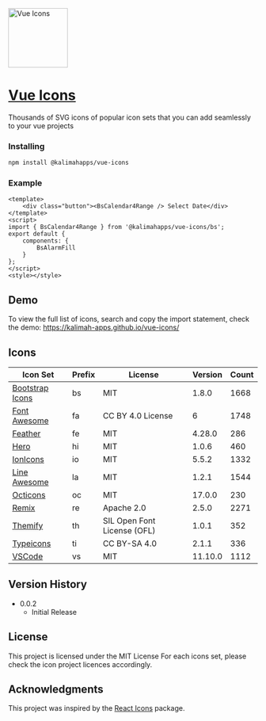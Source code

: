 <img src="https://rawgit.com/kalimah-apps/vue-icons/master/logo.svg" width="120" alt="Vue Icons">

# [Vue Icons](https://kalimah-apps.github.io/vue-icons/)

Thousands of SVG icons of popular icon sets that you can add seamlessly to your vue projects

### Installing

```bash
npm install @kalimahapps/vue-icons
```

### Example

```vue
<template>
	<div class="button"><BsCalendar4Range /> Select Date</div>
</template>
<script>
import { BsCalendar4Range } from '@kalimahapps/vue-icons/bs';
export default {
	components: {
		BsAlarmFill
	}
};
</script>
<style></style>
```

## Demo

To view the full list of icons, search and copy the import statement, check the demo: https://kalimah-apps.github.io/vue-icons/

## Icons

| Icon Set                                                                                     | Prefix | License                     | Version | Count |
| -------------------------------------------------------------------------------------------- | ------ | --------------------------- | ------- | ----- |
| [Bootstrap Icons](https://icons.getbootstrap.com/)                                           | bs     | MIT                         | 1.8.0   | 1668  |
| [Font Awesome](https://fontawesome.com/)                                                     | fa     | CC BY 4.0 License           | 6       | 1748  |
| [Feather](https://feathericons.com/)                                                         | fe     | MIT                         | 4.28.0  | 286   |
| [Hero](https://heroicons.com/)                                                               | hi     | MIT                         | 1.0.6   | 460   |
| [IonIcons](https://ionic.io/ionicons)                                                        | io     | MIT                         | 5.5.2   | 1332  |
| [Line Awesome](https://icons8.com/line-awesome)                                              | la     | MIT                         | 1.2.1   | 1544  |
| [Octicons](https://github.com/primer/octicons)                                               | oc     | MIT                         | 17.0.0  | 230   |
| [Remix](https://remixicon.com/)                                                              | re     | Apache 2.0                  | 2.5.0   | 2271  |
| [Themify](https://themify.me/themify-icons)                                                  | th     | SIL Open Font License (OFL) | 1.0.1   | 352   |
| [Typeicons](https://www.s-ings.com/typicons/)                                                | ti     | CC BY-SA 4.0                | 2.1.1   | 336   |
| [VSCode](https://marketplace.visualstudio.com/items?itemName=vscode-icons-team.vscode-icons) | vs     | MIT                         | 11.10.0 | 1112  |

## Version History

- 0.0.2
  - Initial Release

## License

This project is licensed under the MIT License
For each icons set, please check the icon project licences accordingly.

## Acknowledgments

This project was inspired by the [React Icons](https://react-icons.github.io/react-icons/) package.
